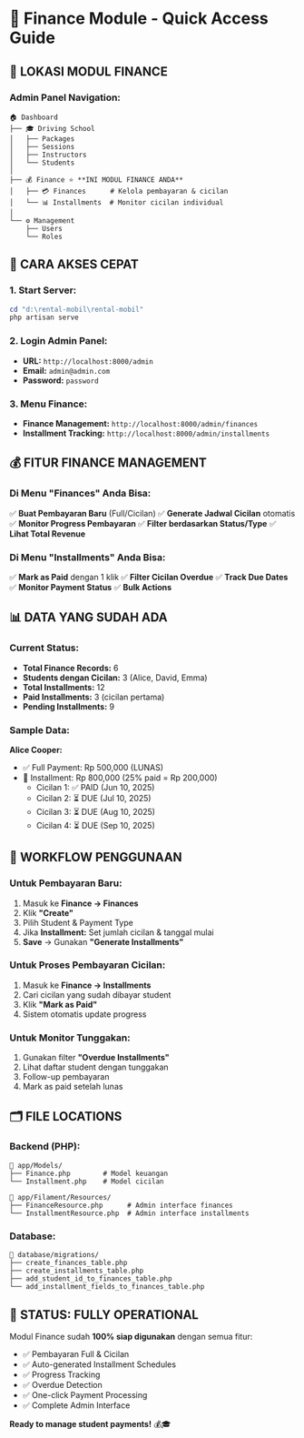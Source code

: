 # 🏦 Finance Module - Quick Access Guide

## 📍 **LOKASI MODUL FINANCE**

### **Admin Panel Navigation:**

```
🏠 Dashboard
├── 🎓 Driving School
│   ├── Packages
│   ├── Sessions
│   ├── Instructors
│   └── Students
│
├── 💰 Finance ⭐ **INI MODUL FINANCE ANDA**
│   ├── 💳 Finances      # Kelola pembayaran & cicilan
│   └── 📊 Installments  # Monitor cicilan individual
│
└── ⚙️ Management
    ├── Users
    └── Roles
```

## 🚀 **CARA AKSES CEPAT**

### **1. Start Server:**

```powershell
cd "d:\rental-mobil\rental-mobil"
php artisan serve
```

### **2. Login Admin Panel:**

-   **URL:** `http://localhost:8000/admin`
-   **Email:** `admin@admin.com`
-   **Password:** `password`

### **3. Menu Finance:**

-   **Finance Management:** `http://localhost:8000/admin/finances`
-   **Installment Tracking:** `http://localhost:8000/admin/installments`

## 💰 **FITUR FINANCE MANAGEMENT**

### **Di Menu "Finances" Anda Bisa:**

✅ **Buat Pembayaran Baru** (Full/Cicilan)
✅ **Generate Jadwal Cicilan** otomatis  
✅ **Monitor Progress Pembayaran**
✅ **Filter berdasarkan Status/Type**
✅ **Lihat Total Revenue**

### **Di Menu "Installments" Anda Bisa:**

✅ **Mark as Paid** dengan 1 klik
✅ **Filter Cicilan Overdue**
✅ **Track Due Dates**
✅ **Monitor Payment Status**
✅ **Bulk Actions**

## 📊 **DATA YANG SUDAH ADA**

### **Current Status:**

-   **Total Finance Records:** 6
-   **Students dengan Cicilan:** 3 (Alice, David, Emma)
-   **Total Installments:** 12
-   **Paid Installments:** 3 (cicilan pertama)
-   **Pending Installments:** 9

### **Sample Data:**

**Alice Cooper:**

-   ✅ Full Payment: Rp 500,000 (LUNAS)
-   🔄 Installment: Rp 800,000 (25% paid = Rp 200,000)
    -   Cicilan 1: ✅ PAID (Jun 10, 2025)
    -   Cicilan 2: ⏳ DUE (Jul 10, 2025)
    -   Cicilan 3: ⏳ DUE (Aug 10, 2025)
    -   Cicilan 4: ⏳ DUE (Sep 10, 2025)

## 🎯 **WORKFLOW PENGGUNAAN**

### **Untuk Pembayaran Baru:**

1. Masuk ke **Finance → Finances**
2. Klik **"Create"**
3. Pilih Student & Payment Type
4. Jika **Installment:** Set jumlah cicilan & tanggal mulai
5. **Save** → Gunakan **"Generate Installments"**

### **Untuk Proses Pembayaran Cicilan:**

1. Masuk ke **Finance → Installments**
2. Cari cicilan yang sudah dibayar student
3. Klik **"Mark as Paid"**
4. Sistem otomatis update progress

### **Untuk Monitor Tunggakan:**

1. Gunakan filter **"Overdue Installments"**
2. Lihat daftar student dengan tunggakan
3. Follow-up pembayaran
4. Mark as paid setelah lunas

## 🗂️ **FILE LOCATIONS**

### **Backend (PHP):**

```
📁 app/Models/
├── Finance.php        # Model keuangan
└── Installment.php    # Model cicilan

📁 app/Filament/Resources/
├── FinanceResource.php      # Admin interface finances
└── InstallmentResource.php  # Admin interface installments
```

### **Database:**

```
📁 database/migrations/
├── create_finances_table.php
├── create_installments_table.php
├── add_student_id_to_finances_table.php
└── add_installment_fields_to_finances_table.php
```

## 🎉 **STATUS: FULLY OPERATIONAL**

Modul Finance sudah **100% siap digunakan** dengan semua fitur:

-   ✅ Pembayaran Full & Cicilan
-   ✅ Auto-generated Installment Schedules
-   ✅ Progress Tracking
-   ✅ Overdue Detection
-   ✅ One-click Payment Processing
-   ✅ Complete Admin Interface

**Ready to manage student payments!** 💰🎓
